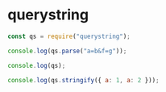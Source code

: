 # querystring

```js
const qs = require("querystring");

console.log(qs.parse("a=b&f=g"));

console.log(qs);

console.log(qs.stringify({ a: 1, a: 2 }));
```